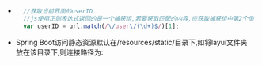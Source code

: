 - ```js
    //获取当前界面的userID
    //js使用正则表达式返回的是一个捕获组,若要获取匹配的内容,应获取捕获组中第2个值
    var userID = url.match(/\/user\/(\d+)$/)[1];
    ```
- Spring Boot访问静态资源默认在/resources/static/目录下,如将layui文件夹放在该目录下,则连接路径为: